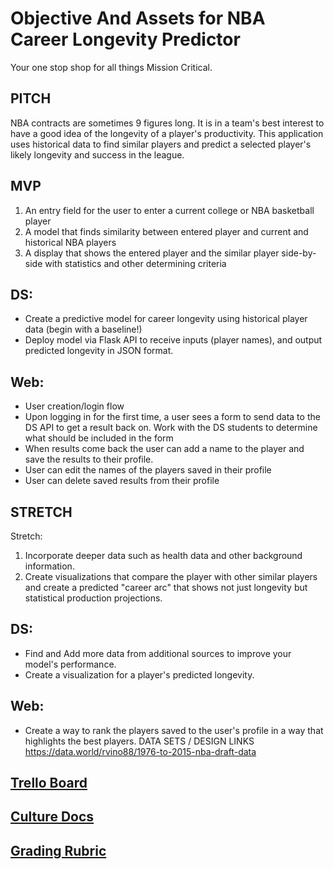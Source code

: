 # Objective And Assets for NBA Career Longevity Predictor
Your one stop shop for all things Mission Critical. 

## PITCH
NBA contracts are sometimes 9 figures long. It is in a team's best interest to have a good idea of the longevity of a player's productivity. This application uses historical data to find similar players and predict a selected player's likely longevity and success in the league.
## MVP
1. An entry field for the user to enter a current college or NBA basketball player
2. A model that finds similarity between entered player and current and historical NBA players
3. A display that shows the entered player and the similar player side-by-side with statistics and other determining criteria

## DS:
- Create a predictive model for career longevity using historical player data (begin with a baseline!)
- Deploy model via Flask API to receive inputs (player names), and output predicted longevity in JSON format.

## Web:
- User creation/login flow
- Upon logging in for the first time, a user sees a form to send data to the DS API to get a result back on.  Work with the DS students to determine what should be included in the form
- When results come back the user can add a name to the player and save the results to their profile.
- User can edit the names of the players saved in their profile
- User can delete saved results from their profile
## STRETCH
Stretch:
1. Incorporate deeper data such as health data and other background information.
2. Create visualizations that compare the player with other similar players and create a predicted "career arc" that shows not just longevity but statistical production projections.

## DS: 
- Find and Add more data from additional sources to improve your model's performance.
- Create a visualization for a player's predicted longevity. 

## Web:
- Create a way to rank the players saved to the user's profile in a way that highlights the best players.
DATA SETS / DESIGN LINKS
https://data.world/rvino88/1976-to-2015-nba-draft-data

## [Trello Board](https://trello.com/b/UYMEvq33/nba-career-longevity-predictor)
## [Culture Docs](https://www.notion.so/Full-Time-Build-Sprint-Culture-Document-19e679fc1a284b668d8132dd8d7228cd)
## [Grading Rubric](https://www.notion.so/Unit-Completion-Rubrics-c0783f6d9b7e435f9ce47e8cd2d0ee3b)
